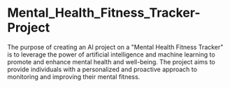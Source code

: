 # Mental_Health_Fitness_Tracker-Project
The purpose of creating an AI project on a "Mental Health Fitness Tracker" is to leverage the power of artificial intelligence and machine learning to promote and enhance mental health and well-being. The project aims to provide individuals with a personalized and proactive approach to monitoring and improving their mental fitness.
